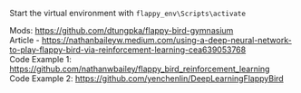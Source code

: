 Start the virtual environment with `flappy_env\Scripts\activate`


Mods: https://github.com/dtungpka/flappy-bird-gymnasium  
Article - https://nathanbaileyw.medium.com/using-a-deep-neural-network-to-play-flappy-bird-via-reinforcement-learning-cea639053768  
Code Example 1: https://github.com/nathanwbailey/flappy_bird_reinforcement_learning  
Code Example 2: https://github.com/yenchenlin/DeepLearningFlappyBird  